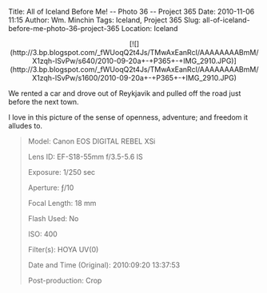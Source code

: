Title: All of Iceland Before Me! -- Photo 36 -- Project 365
Date: 2010-11-06 11:15
Author: Wm. Minchin
Tags: Iceland, Project 365
Slug: all-of-iceland-before-me-photo-36-project-365
Location: Iceland

<div class="separator" style="clear: both; text-align: center;">

<p>
[![](http://3.bp.blogspot.com/_fWUoqQ2t4Js/TMwAxEanRcI/AAAAAAAABmM/X1zqh-lSvPw/s640/2010-09-20a+-+P365+-+IMG_2910.JPG)](http://3.bp.blogspot.com/_fWUoqQ2t4Js/TMwAxEanRcI/AAAAAAAABmM/X1zqh-lSvPw/s1600/2010-09-20a+-+P365+-+IMG_2910.JPG)

</div>

We rented a car and drove out of Reykjavik and pulled off the road just
before the next town.

I love in this picture of the sense of openness, adventure; and freedom
it alludes to.

> 
> <span style="color: #666666;">Model: </span>Canon EOS DIGITAL REBEL
> XSi
>
> <span style="color: #666666;">Lens ID: </span>EF-S18-55mm f/3.5-5.6
> IS
>
> <span style="color: #666666;">Exposure: </span>1/250 sec
>
> <span style="color: #666666;">Aperture: </span>ƒ/10
>
> <span style="color: #666666;">Focal Length: </span>18 mm
>
> <span style="color: #666666;">Flash Used: </span>No
>
> <span style="color: #666666;">ISO: </span>400
>
> <span style="color: #666666;">Filter(s): </span>HOYA UV(0)
>
> <span style="color: #666666;">Date and Time
> (Original): </span>2010:09:20 13:37:53
>
> 
>
> <span style="color: #666666;">Post-production: </span>Crop
>
> <p>


